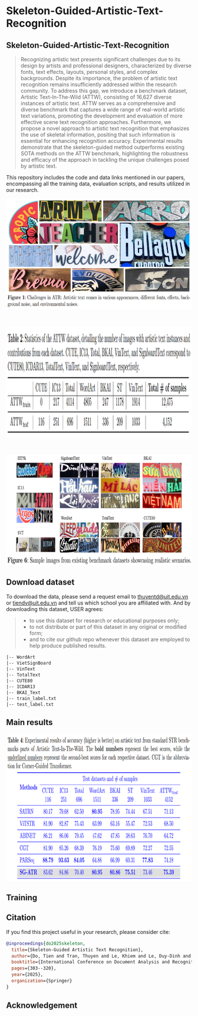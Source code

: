 # Skeleton-Guided-Artistic-Text-Recognition

## Skeleton-Guided-Artistic-Text-Recognition

> Recognizing artistic text presents significant challenges due to its design by artists and professional designers, characterized by diverse fonts, text effects, layouts, personal styles, and complex backgrounds. Despite its importance, the problem of artistic text recognition remains insufficiently addressed within the research community. To address this gap, we introduce a benchmark dataset, Artistic Text-In-The-Wild (ATTW), consisting of 16,627 diverse instances of artistic text. ATTW serves as a comprehensive and diverse benchmark that captures a wide range of real-world artistic text variations, promoting the development and evaluation of more effective scene text recognition approaches. Furthermore, we propose a novel approach to artistic text recognition that emphasizes the use of skeletal information, positing that such information is essential for enhancing recognition accuracy. Experimental results demonstrate that the skeleton-guided method outperforms existing SOTA methods on the ATTW benchmark, highlighting the robustness and efficacy of the approach in tackling the unique challenges posed by artistic text.

This repository includes the code and data links mentioned in our papers, encompassing all the training data, evaluation scripts, and results utilized in our research.

<p align="center">
  <img alt="example1" src="resources/1.png" width="100%" height=300>
</p>

<br/>

<p align="center">
  <img alt="example2" src="resources/3.png" width="100%" height=300>
</p>

<br/>

<p align="center">
  <img alt="example3" src="resources/2.png" width="100%" height=300>
</p>


## Download dataset

To download the data, please send a request email to thuyentd@uit.edu.vn or tiendv@uit.edu.vn and tell us which school you are affiliated with. And by downloading this dataset, USER agrees:
> * to use this dataset for research or educational purposes only;
> * to not distribute or part of this dataset in any original or modified form;
> * and to cite our github repo whenever this dataset are employed to help produce published results.

```
|-- WordArt
|-- VietSignBoard
|-- VinText
|-- TotalText
|-- CUTE80
|-- ICDAR13
|-- BKAI_Text
|-- train_label.txt
|-- test_label.txt 
```

## Main results

<p align="center">
  <img alt="example4" src="resources/5.png" width="100%" height=400>
</p>

## Training

## Citation

If you find this project useful in your research, please consider cite:

```BibTeX
@inproceedings{do2025skeleton,
  title={Skeleton-Guided Artistic Text Recognition},
  author={Do, Tien and Tran, Thuyen and Le, Khiem and Le, Duy-Dinh and Ngo, Thanh Duc},
  booktitle={International Conference on Document Analysis and Recognition},
  pages={303--320},
  year={2025},
  organization={Springer}
}
```

## Acknowledgement